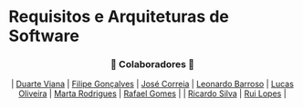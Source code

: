 # Requisitos e Arquiteturas de Software

<h3 align="center">🚀 Colaboradores 🚀</h3>

<div align="center">

| [Duarte Viana](https://github.com/dvianaa) | [Filipe Gonçalves](https://github.com/Fikiling) | [José Correia](https://github.com/Ze-Limao) | [Leonardo Barroso](https://github.com/Leonardo-flb) | [Lucas Oliveira](https://github.com/LucasOli20) | [Marta Rodrigues](https://github.com/MartaRodrigues03) | [Rafael Gomes](https://github.com/RafaGomes1) | | [Ricardo Silva](https://github.com/RSs22) | [Rui Lopes](https://github.com/ruilopesm) |

</div>

